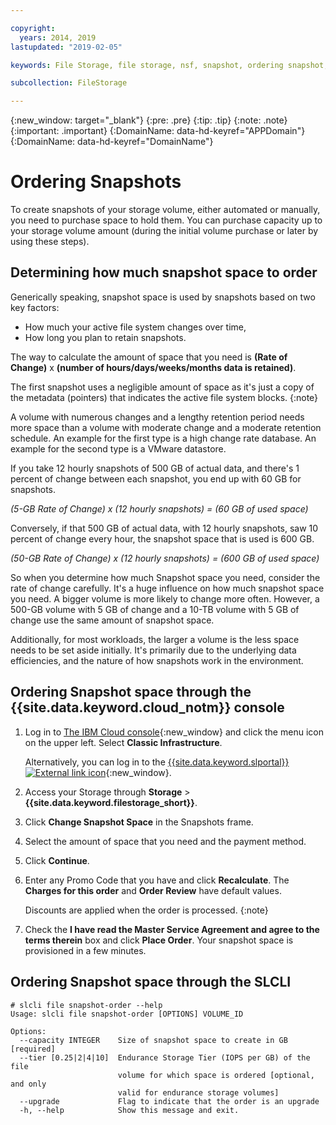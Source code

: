 ```yaml
---

copyright:
  years: 2014, 2019
lastupdated: "2019-02-05"

keywords: File Storage, file storage, nsf, snapshot, ordering snapshot, snapshot space

subcollection: FileStorage

---
```

{:new_window: target="_blank"}
{:pre: .pre}
{:tip: .tip}
{:note: .note}
{:important: .important}
{:DomainName: data-hd-keyref="APPDomain"}
{:DomainName: data-hd-keyref="DomainName"}


# Ordering Snapshots

To create snapshots of your storage volume, either automated or manually, you need to purchase space to hold them. You can purchase capacity up to your storage volume amount (during the initial volume purchase or later by using these steps).

## Determining how much snapshot space to order

Generically speaking, snapshot space is used by snapshots based on two key factors:
- How much your active file system changes over time,
- How long you plan to retain snapshots.  

The way to calculate the amount of space that you need is **(Rate of Change)** x **(number of hours/days/weeks/months data is retained)**.  

The first snapshot uses a negligible amount of space as it's just a copy of the metadata (pointers) that indicates the active file system blocks.
{:note}

A volume with numerous changes and a lengthy retention period needs more space than a volume with moderate change and a moderate retention schedule. An example for the first type is a high change rate database. An example for the second type is a VMware datastore.

If you take 12 hourly snapshots of 500 GB of actual data, and there's 1 percent of change between each snapshot, you end up with 60 GB for snapshots.

*(5-GB Rate of Change) x (12 hourly snapshots) = (60 GB of used space)*

Conversely, if that 500 GB of actual data, with 12 hourly snapshots, saw 10 percent of change every hour, the snapshot space that is used is 600 GB.

*(50-GB Rate of Change) x (12 hourly snapshots) = (600 GB of used space)*

So when you determine how much Snapshot space you need, consider the rate of change carefully. It's a huge influence on how much snapshot space you need. A bigger volume is more likely to change more often. However, a 500-GB volume with 5 GB of change and a 10-TB volume with 5 GB of change use the same amount of snapshot space.

Additionally, for most workloads, the larger a volume is the less space needs to be set aside initially. It's primarily due to the underlying data efficiencies, and the nature of how snapshots work in the environment.

## Ordering Snapshot space through the {{site.data.keyword.cloud_notm}} console

1. Log in to [The IBM Cloud console](https://{DomainName}/){:new_window} and click the menu icon on the upper left. Select **Classic Infrastructure**.

   Alternatively, you can log in to the [{{site.data.keyword.slportal}} ![External link icon](../../icons/launch-glyph.svg "External link icon")](https://control.softlayer.com/){:new_window}.
2. Access your Storage through **Storage** > **{{site.data.keyword.filestorage_short}}**.
3. Click **Change Snapshot Space** in the Snapshots frame.
4. Select the amount of space that you need and the payment method.
5. Click **Continue**.
6. Enter any Promo Code that you have and click **Recalculate**. The **Charges for this order** and **Order Review** have default values.

   Discounts are applied when the order is processed.
   {:note}
7. Check the **I have read the Master Service Agreement and agree to the terms therein** box and click **Place Order**. Your snapshot space is provisioned in a few minutes.

## Ordering Snapshot space through the SLCLI

```
# slcli file snapshot-order --help
Usage: slcli file snapshot-order [OPTIONS] VOLUME_ID

Options:
  --capacity INTEGER    Size of snapshot space to create in GB  [required]
  --tier [0.25|2|4|10]  Endurance Storage Tier (IOPS per GB) of the file
                        volume for which space is ordered [optional, and only
                        valid for endurance storage volumes]
  --upgrade             Flag to indicate that the order is an upgrade
  -h, --help            Show this message and exit.
```
